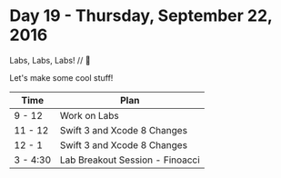 # Day 19 - Thursday, September 22, 2016

Labs, Labs, Labs! // :blue_heart:

Let's make some cool stuff!

Time        |   Plan   |
----------------|-------
9 - 12  | Work on Labs
11 - 12     | Swift 3 and Xcode 8 Changes 
12 - 1     | Swift 3 and Xcode 8 Changes
3 - 4:30     | Lab Breakout Session - Finoacci
